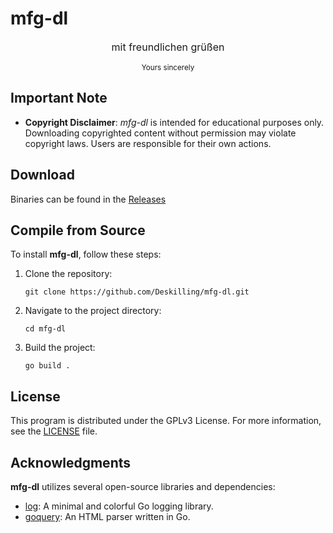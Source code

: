 # mfg-dl

<p align="center" style="font-size: medium;">mit freundlichen grüßen</p>
<p align="center" style="font-size: smaller;">Yours sincerely</p>

## Important Note
- **Copyright Disclaimer**: *mfg-dl* is intended for educational purposes only. Downloading copyrighted content without permission may violate copyright laws. Users are responsible for their own actions.

## Download
Binaries can be found in the [Releases](https://github.com/deskilling/mfg-dl/releases)

## Compile from Source
To install **mfg-dl**, follow these steps:
1. Clone the repository:
    ```shell
    git clone https://github.com/Deskilling/mfg-dl.git
    ```
2. Navigate to the project directory:
    ```shell
    cd mfg-dl
    ```
3. Build the project:
    ```shell
    go build .
    ```

## License
This program is distributed under the GPLv3 License. For more information, see the [LICENSE](LICENSE) file.

## Acknowledgments
**mfg-dl** utilizes several open-source libraries and dependencies:

- [log](https://github.com/charmbracelet/log): A minimal and colorful Go logging library.
- [goquery](https://github.com/PuerkitoBio/goquery): An HTML parser written in Go.


